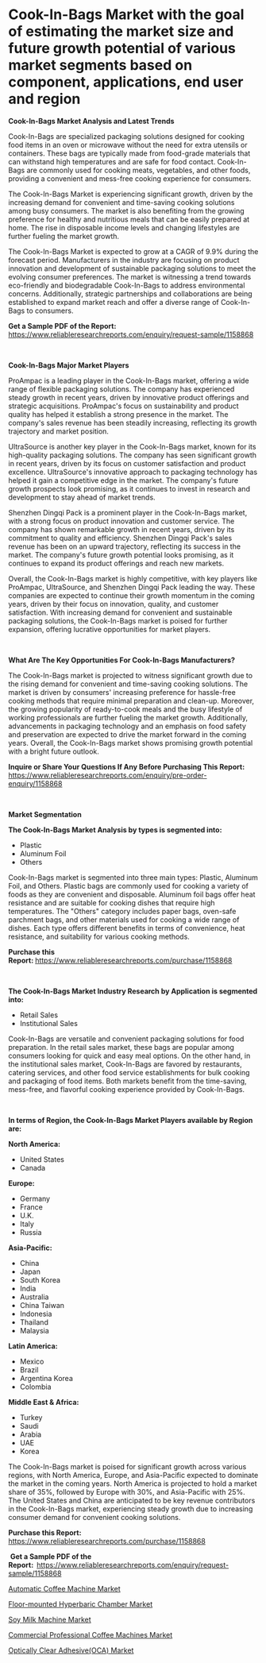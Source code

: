 <p><h1>Cook-In-Bags Market with the goal of estimating the market size and future growth potential of various market segments based on component, applications, end user and region</h1></p><p><strong>Cook-In-Bags Market Analysis and Latest Trends</strong></p>
<p><p>Cook-In-Bags are specialized packaging solutions designed for cooking food items in an oven or microwave without the need for extra utensils or containers. These bags are typically made from food-grade materials that can withstand high temperatures and are safe for food contact. Cook-In-Bags are commonly used for cooking meats, vegetables, and other foods, providing a convenient and mess-free cooking experience for consumers.</p><p>The Cook-In-Bags Market is experiencing significant growth, driven by the increasing demand for convenient and time-saving cooking solutions among busy consumers. The market is also benefiting from the growing preference for healthy and nutritious meals that can be easily prepared at home. The rise in disposable income levels and changing lifestyles are further fueling the market growth.</p><p>The Cook-In-Bags Market is expected to grow at a CAGR of 9.9% during the forecast period. Manufacturers in the industry are focusing on product innovation and development of sustainable packaging solutions to meet the evolving consumer preferences. The market is witnessing a trend towards eco-friendly and biodegradable Cook-In-Bags to address environmental concerns. Additionally, strategic partnerships and collaborations are being established to expand market reach and offer a diverse range of Cook-In-Bags to consumers.</p></p>
<p><strong>Get a Sample PDF of the Report:&nbsp;</strong> <a href="https://www.reliableresearchreports.com/enquiry/request-sample/1158868">https://www.reliableresearchreports.com/enquiry/request-sample/1158868</a></p>
<p>&nbsp;</p>
<p><strong>Cook-In-Bags Major Market Players</strong></p>
<p><p>ProAmpac is a leading player in the Cook-In-Bags market, offering a wide range of flexible packaging solutions. The company has experienced steady growth in recent years, driven by innovative product offerings and strategic acquisitions. ProAmpac's focus on sustainability and product quality has helped it establish a strong presence in the market. The company's sales revenue has been steadily increasing, reflecting its growth trajectory and market position.</p><p>UltraSource is another key player in the Cook-In-Bags market, known for its high-quality packaging solutions. The company has seen significant growth in recent years, driven by its focus on customer satisfaction and product excellence. UltraSource's innovative approach to packaging technology has helped it gain a competitive edge in the market. The company's future growth prospects look promising, as it continues to invest in research and development to stay ahead of market trends.</p><p>Shenzhen Dingqi Pack is a prominent player in the Cook-In-Bags market, with a strong focus on product innovation and customer service. The company has shown remarkable growth in recent years, driven by its commitment to quality and efficiency. Shenzhen Dingqi Pack's sales revenue has been on an upward trajectory, reflecting its success in the market. The company's future growth potential looks promising, as it continues to expand its product offerings and reach new markets.</p><p>Overall, the Cook-In-Bags market is highly competitive, with key players like ProAmpac, UltraSource, and Shenzhen Dingqi Pack leading the way. These companies are expected to continue their growth momentum in the coming years, driven by their focus on innovation, quality, and customer satisfaction. With increasing demand for convenient and sustainable packaging solutions, the Cook-In-Bags market is poised for further expansion, offering lucrative opportunities for market players.</p></p>
<p>&nbsp;</p>
<p><strong>What Are The Key Opportunities For Cook-In-Bags Manufacturers?</strong></p>
<p><p>The Cook-In-Bags market is projected to witness significant growth due to the rising demand for convenient and time-saving cooking solutions. The market is driven by consumers' increasing preference for hassle-free cooking methods that require minimal preparation and clean-up. Moreover, the growing popularity of ready-to-cook meals and the busy lifestyle of working professionals are further fueling the market growth. Additionally, advancements in packaging technology and an emphasis on food safety and preservation are expected to drive the market forward in the coming years. Overall, the Cook-In-Bags market shows promising growth potential with a bright future outlook.</p></p>
<p><strong>Inquire or Share Your Questions If Any Before Purchasing This Report:</strong> <a href="https://www.reliableresearchreports.com/enquiry/pre-order-enquiry/1158868">https://www.reliableresearchreports.com/enquiry/pre-order-enquiry/1158868</a></p>
<p>&nbsp;</p>
<p><strong>Market Segmentation</strong></p>
<p><strong>The Cook-In-Bags Market Analysis by types is segmented into:</strong></p>
<p><ul><li>Plastic</li><li>Aluminum Foil</li><li>Others</li></ul></p>
<p><p>Cook-In-Bags market is segmented into three main types: Plastic, Aluminum Foil, and Others. Plastic bags are commonly used for cooking a variety of foods as they are convenient and disposable. Aluminum foil bags offer heat resistance and are suitable for cooking dishes that require high temperatures. The "Others" category includes paper bags, oven-safe parchment bags, and other materials used for cooking a wide range of dishes. Each type offers different benefits in terms of convenience, heat resistance, and suitability for various cooking methods.</p></p>
<p><strong>Purchase this Report:&nbsp;</strong><a href="https://www.reliableresearchreports.com/purchase/1158868">https://www.reliableresearchreports.com/purchase/1158868</a></p>
<p>&nbsp;</p>
<p><strong>The Cook-In-Bags Market Industry Research by Application is segmented into:</strong></p>
<p><ul><li>Retail Sales</li><li>Institutional Sales</li></ul></p>
<p><p>Cook-In-Bags are versatile and convenient packaging solutions for food preparation. In the retail sales market, these bags are popular among consumers looking for quick and easy meal options. On the other hand, in the institutional sales market, Cook-In-Bags are favored by restaurants, catering services, and other food service establishments for bulk cooking and packaging of food items. Both markets benefit from the time-saving, mess-free, and flavorful cooking experience provided by Cook-In-Bags.</p></p>
<p>&nbsp;</p>
<p><strong>In terms of Region, the Cook-In-Bags Market Players available by Region are:</strong></p>
<p>
    <p> <strong> North America: </strong>
        <ul>
            <li>United States</li>
            <li>Canada</li>
        </ul>
        </p> 
    <p> <strong> Europe: </strong>
        <ul>
            <li>Germany</li>
            <li>France</li>
            <li>U.K.</li>
            <li>Italy</li>
            <li>Russia</li>
        </ul>
        </p> 
    <p> <strong> Asia-Pacific: </strong>
        <ul>
            <li>China</li>
            <li>Japan</li>
            <li>South Korea</li>
            <li>India</li>
            <li>Australia</li>
            <li>China Taiwan</li>
            <li>Indonesia</li>
            <li>Thailand</li>
            <li>Malaysia</li>
        </ul>
        </p> 
    <p> <strong> Latin America: </strong>
        <ul>
            <li>Mexico</li>
            <li>Brazil</li>
            <li>Argentina Korea</li>
            <li>Colombia</li>
        </ul>
        </p> 
    <p> <strong> Middle East & Africa: </strong>
        <ul>
            <li>Turkey</li>
            <li>Saudi</li>
            <li>Arabia</li>
            <li>UAE</li>
            <li>Korea</li>
        </ul>
    </p>
    </p>
<p><p>The Cook-In-Bags market is poised for significant growth across various regions, with North America, Europe, and Asia-Pacific expected to dominate the market in the coming years. North America is projected to hold a market share of 35%, followed by Europe with 30%, and Asia-Pacific with 25%. The United States and China are anticipated to be key revenue contributors in the Cook-In-Bags market, experiencing steady growth due to increasing consumer demand for convenient cooking solutions.</p></p>
<p><strong>Purchase this Report: </strong><a href="https://www.reliableresearchreports.com/purchase/1158868">https://www.reliableresearchreports.com/purchase/1158868</a></p>
<p>&nbsp;<strong>Get a Sample PDF of the Report:&nbsp;&nbsp;</strong><a href="https://www.reliableresearchreports.com/enquiry/request-sample/1158868">https://www.reliableresearchreports.com/enquiry/request-sample/1158868</a></p>
<p><strong></strong></p>
<p><p><a href="https://issuu.com/reportprime-2/docs/automatic-coffee-machine-market-size-2030.pptx">Automatic Coffee Machine Market</a></p><p><a href="https://github.com/abdelrhmankishk22/Market-Research-Report-List-3/blob/main/floor-mounted-hyperbaric-chamber-market.md">Floor-mounted Hyperbaric Chamber Market</a></p><p><a href="https://medium.com/@nicholasdean856/soy-milk-machine-market-size-market-outlook-and-market-forecast-2024-to-2031-e25fc7a2d901">Soy Milk Machine Market</a></p><p><a href="https://issuu.com/reportprime-2/docs/commercial-professional-coffee-machines-market-siz">Commercial Professional Coffee Machines Market</a></p><p><a href="https://github.com/ChiragRp1/Market-Research-Report-List-3/blob/main/optically-clear-adhesiveoca-market.md">Optically Clear Adhesive(OCA) Market</a></p></p>